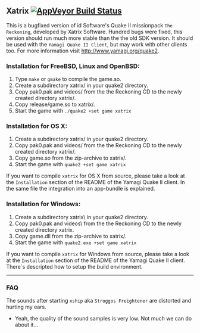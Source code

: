 ## Xatrix [![AppVeyor Build Status](https://ci.appveyor.com/api/projects/status/github/quake2/xatrix?branch=master&svg=true)](https://ci.appveyor.com/project/quake2/xatrix)

This is a bugfixed version of id Software's Quake II missionpack
`The Reckoning`, developed by Xatrix Software. Hundred bugs were
fixed, this version should run much more stable than the the old
SDK version. It should be used with the `Yamagi Quake II Client`,
but may work with other clients too. For more information visit
http://www.yamagi.org/quake2.

### Installation for FreeBSD, Linux and OpenBSD:

1. Type `make` or `gmake` to compile the game.so.
2. Create a subdirectory xatrix/ in your quake2 directory.
3. Copy pak0.pak and videos/ from the the Reckoning CD to
   the newly created directory xatrix/.
4. Copy release/game.so to xatrix/.
5. Start the game with `./quake2 +set game xatrix`

### Installation for OS X:

1. Create a subdirectory xatrix/ in your quake2 directory.
2. Copy pak0.pak and videos/ from the the Reckoning CD to
   the newly created directory xatrix/.
3. Copy game.so from the zip-archive to xatrix/.
4. Start the game with `quake2 +set game xatrix`

If you want to compile `xatrix` for OS X from source, please take a
look at the `Installation` section of the README of the Yamagi Quake II
client. In the same file the integration into an app-bundle is
explained.

### Installation for Windows:

1. Create a subdirectory xatrix\ in your quake2 directory.
2. Copy pak0.pak and videos\ from the the Reckoning CD to
   the newly created directory xatrix\.
3. Copy game.dll from the zip-archive to xatrix/.
4. Start the game with `quake2.exe +set game xatrix`

If you want to compile `xatrix` for Windows from source, please take a
look at the `Installation` section of the README of the Yamagi Quake II
client. There`s descripted how to setup the build environment.

---

### FAQ

The sounds after starting `xship` aka `Stroggos Freightener` are
distorted and hurting my ears.
 - Yeah, the quality of the sound samples is very low. Not much 
   we can do about it...
